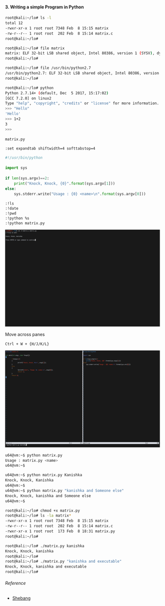 #### 3. Writing a simple Program in Python

```sh
root@kali:~/lo# ls -l
total 12
-rwxr-xr-x 1 root root 7348 Feb  8 15:15 matrix
-rw-r--r-- 1 root root  202 Feb  8 15:14 matrix.c
root@kali:~/lo#
```

```sh
root@kali:~/lo# file matrix
matrix: ELF 32-bit LSB shared object, Intel 80386, version 1 (SYSV), dynamically linked, interpreter /lib/ld-linux.so.2, for GNU/Linux 3.2.0, BuildID[sha1]=14ecec2eac48ce11ffa64dda0cee77401c911c60, not stripped
root@kali:~/lo#
```

```sh
root@kali:~/lo# file /usr/bin/python2.7
/usr/bin/python2.7: ELF 32-bit LSB shared object, Intel 80386, version 1 (SYSV), dynamically linked, interpreter /lib/ld-linux.so.2, for GNU/Linux 2.6.32, BuildID[sha1]=b4c1ede01940c5cf015c366652cbd399d7f812ad, stripped
root@kali:~/lo#
```

```sh
root@kali:~/lo# python
Python 2.7.14+ (default, Dec  5 2017, 15:17:02)
[GCC 7.2.0] on linux2
Type "help", "copyright", "credits" or "license" for more information.
>>> "Hello"
'Hello'
>>> 1+2
3
>>>
```

``matrix.py``

```
:set expandtab shiftwidth=4 softtabstop=4
```

```python
#!/usr/bin/python

import sys

if len(sys.argv)==2:
    print("Knock, Knock, {0}".format(sys.argv[1]))
else:
    sys.stderr.write("Usage : {0} <name>\n".format(sys.argv[0]))
```

```
:!ls
:!date
:!pwd
:!python %s
:!python matrix.py
```

![](images/3/2.png)

Move across panes

```
Ctrl + W + {H/J/K/L}
```

![](images/3/1.png)

```sh
u64@vm:~$ python matrix.py
Usage : matrix.py <name>
u64@vm:~$
```

```sh
u64@vm:~$ python matrix.py Kanishka
Knock, Knock, Kanishka
u64@vm:~$
u64@vm:~$ python matrix.py "kanishka and Someone else"
Knock, Knock, kanishka and Someone else
u64@vm:~$
```

```sh
root@kali:~/lo# chmod +x matrix.py
root@kali:~/lo# ls -la matrix*
-rwxr-xr-x 1 root root 7348 Feb  8 15:15 matrix
-rw-r--r-- 1 root root  202 Feb  8 15:14 matrix.c
-rwxr-xr-x 1 root root  173 Feb  8 18:31 matrix.py
root@kali:~/lo#
```

```sh
root@kali:~/lo# ./matrix.py kanishka
Knock, Knock, kanishka
root@kali:~/lo#
root@kali:~/lo# ./matrix.py "kanishka and executable"
Knock, Knock, kanishka and executable
root@kali:~/lo#
```

###### Reference

- [Shebang](https://en.wikipedia.org/wiki/Shebang_(Unix))
